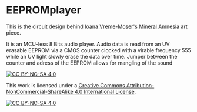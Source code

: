 # EEPROMplayer
This is the circuit design behind [Ioana Vreme-Moser's Mineral Amnesia](https://www.ioanavrememoser.com/mineral-amnesia) art piece. 

It is an MCU-less 8 Bits audio player. Audio data is read from an UV erasable EEPROM via a CMOS counter clocked with a virable frequency 555 while an UV light slowly erase the data over time. Jumper between the counter and adress of the EEPROM allows for mangling of the sound

[![CC BY-NC-SA 4.0][cc-by-nc-sa-shield]][cc-by-nc-sa]

This work is licensed under a
[Creative Commons Attribution-NonCommercial-ShareAlike 4.0 International License][cc-by-nc-sa].

[![CC BY-NC-SA 4.0][cc-by-nc-sa-image]][cc-by-nc-sa]

[cc-by-nc-sa]: http://creativecommons.org/licenses/by-nc-sa/4.0/
[cc-by-nc-sa-image]: https://licensebuttons.net/l/by-nc-sa/4.0/88x31.png
[cc-by-nc-sa-shield]: https://img.shields.io/badge/License-CC%20BY--NC--SA%204.0-lightgrey.svg
